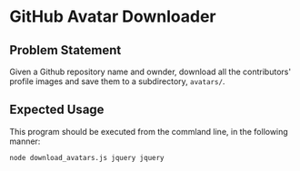 # GitHub Avatar Downloader

## Problem Statement

Given a Github repository name and ownder, download all the contributors' profile images and save them to a subdirectory, `avatars/`.

## Expected Usage

This program should be executed from the commland line, in the following manner:

`node download_avatars.js jquery jquery`

